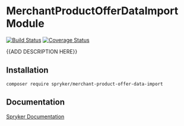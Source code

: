# MerchantProductOfferDataImport Module
[![Build Status](https://travis-ci.org/spryker/merchant-product-offer-data-import.svg)](https://travis-ci.org/spryker/merchant-product-offer-data-import)
[![Coverage Status](https://coveralls.io/repos/github/spryker/merchant-product-offer-data-import/badge.svg)](https://coveralls.io/github/spryker/merchant-product-offer-data-import)

{{ADD DESCRIPTION HERE}}

## Installation

```
composer require spryker/merchant-product-offer-data-import
```

## Documentation

[Spryker Documentation](https://academy.spryker.com/developing_with_spryker/module_guide/modules.html)
